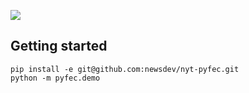 ![](https://cloud.githubusercontent.com/assets/109988/9589471/97a005a8-4ffc-11e5-9b8b-3da984d183b3.png)

## Getting started
```
pip install -e git@github.com:newsdev/nyt-pyfec.git
python -m pyfec.demo
```